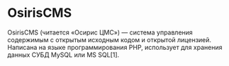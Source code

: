 OsirisCMS
=========

OsirisCMS (читается «Осирис ЦМС») — система управления содержимым с открытым исходным кодом и открытой лицензией. Написана на языке программирования PHP, использует для хранения данных СУБД MySQL или MS SQL[1].
